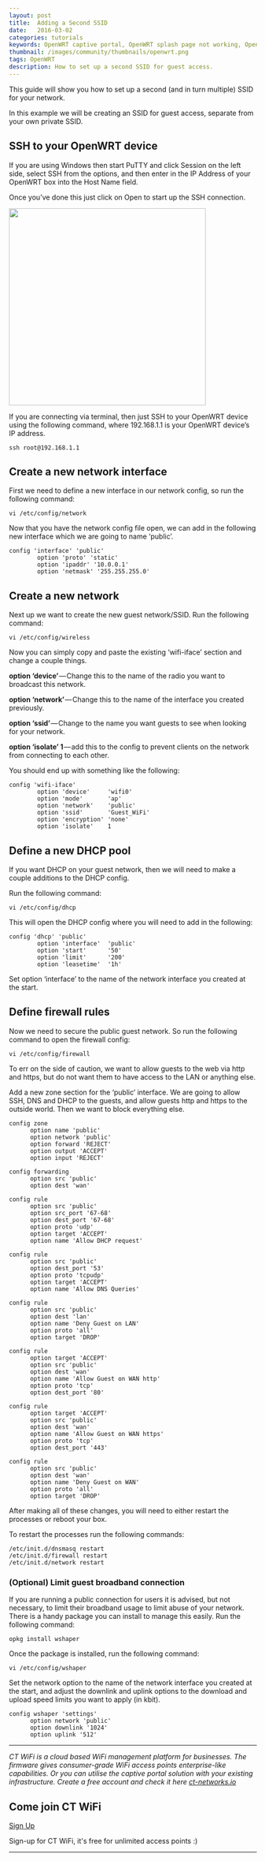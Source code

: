 ```yaml
---
layout: post
title:  Adding a Second SSID
date:   2016-03-02
categories: tutorials
keywords: OpenWRT captive portal, OpenWRT splash page not working, OpenWRT splash page template, OpenWRT splash page free, OpenWRT splash page html, OpenWRT splash page hosting, OpenMesh captive portal, OpenMesh splash page not working, OpenMesh splash page template, OpenMesh splash page free, OpenMesh splash page html, OpenMesh splash page hosting, DD-WRT
thumbnail: /images/community/thumbnails/openwrt.png
tags: OpenWRT
description: How to set up a second SSID for guest access.
---
```


This guide will show you how to set up a second (and in turn multiple) SSID for your network.

In this example we will be creating an SSID for guest access, separate from your own private SSID.

## SSH to your OpenWRT device

If you are using Windows then start PuTTY and click Session on the left side, select SSH from the options, and then enter in the IP Address of your OpenWRT box into the Host Name field.

Once you’ve done this just click on Open to start up the SSH connection.

<div class="mdl-typography--text-center">
  <img src="/images/community/tutorials/openwrt/puttyconfig.png" width="400px">
</div>

If you are connecting via terminal, then just SSH to your OpenWRT device using the following command, where 192.168.1.1 is your OpenWRT device’s IP address.

`ssh root@192.168.1.1`

## Create a new network interface

First we need to define a new interface in our network config, so run the following command:

`vi /etc/config/network`

Now that you have the network config file open, we can add in the following new interface which we are going to name ‘public’.

    config 'interface' 'public'
            option 'proto' 'static'
            option 'ipaddr' '10.0.0.1'
            option 'netmask' '255.255.255.0'

## Create a new network

Next up we want to create the new guest network/SSID. Run the following command:

`vi /etc/config/wireless`

Now you can simply copy and paste the existing ‘wifi-iface’ section and change a couple things.

**option ‘device’** — Change this to the name of the radio you want to broadcast this network.

**option ‘network’** — Change this to the name of the interface you created previously.

**option ‘ssid’** — Change to the name you want guests to see when looking for your network.

**option ‘isolate’ 1** — add this to the config to prevent clients on the network from connecting to each other.

You should end up with something like the following:

    config 'wifi-iface'
            option 'device'     'wifi0'
            option 'mode'       'ap'
            option 'network'    'public'
            option 'ssid'       'Guest_WiFi'
            option 'encryption' 'none'
            option 'isolate'    1

## Define a new DHCP pool

If you want DHCP on your guest network, then we will need to make a couple additions to the DHCP config.

Run the following command:

`vi /etc/config/dhcp`

This will open the DHCP config where you will need to add in the following:

    config 'dhcp' 'public'
            option 'interface'  'public'
            option 'start'      '50'
            option 'limit'      '200'
            option 'leasetime'  '1h'

Set option ‘interface’ to the name of the network interface you created at the start.

## Define firewall rules

Now we need to secure the public guest network. So run the following command to open the firewall config:

`vi /etc/config/firewall`

To err on the side of caution, we want to allow guests to the web via http and https, but do not want them to have access to the LAN or anything else.

Add a new zone section for the ‘public’ interface. We are going to allow SSH, DNS and DHCP to the guests, and allow guests http and https to the outside world. Then we want to block everything else.

    config zone                                     
          option name 'public'                 
          option network 'public'              
          option forward 'REJECT'             
          option output 'ACCEPT'              
          option input 'REJECT'

    config forwarding                               
          option src 'public'                  
          option dest 'wan'

    config rule                                     
          option src 'public'                      
          option src_port '67-68'                 
          option dest_port '67-68'                
          option proto 'udp'                      
          option target 'ACCEPT'                  
          option name 'Allow DHCP request'        

    config rule                                     
          option src 'public'                      
          option dest_port '53'                   
          option proto 'tcpudp'                   
          option target 'ACCEPT'                  
          option name 'Allow DNS Queries'         

    config rule                                     
          option src 'public'                      
          option dest 'lan'                       
          option name 'Deny Guest on LAN'        
          option proto 'all'                      
          option target 'DROP'                    

    config rule                                     
          option target 'ACCEPT'                  
          option src 'public'                      
          option dest 'wan'                       
          option name 'Allow Guest on WAN http'      
          option proto 'tcp'                      
          option dest_port '80'                   

    config rule                                 
          option target 'ACCEPT'              
          option src 'public'                  
          option dest 'wan'                      
          option name 'Allow Guest on WAN https'  
          option proto 'tcp'                  
          option dest_port '443'

    config rule                                     
          option src 'public'                      
          option dest 'wan'                       
          option name 'Deny Guest on WAN'
          option proto 'all'                  
          option target 'DROP'

After making all of these changes, you will need to either restart the processes or reboot your box.

To restart the processes run the following commands:

    /etc/init.d/dnsmasq restart
    /etc/init.d/firewall restart
    /etc/init.d/network restart

### (Optional) Limit guest broadband connection

If you are running a public connection for users it is advised, but not necessary, to limit their broadband usage to limit abuse of your network.
There is a handy package you can install to manage this easily. Run the following command:

`opkg install wshaper`

Once the package is installed, run the following command:

`vi /etc/config/wshaper`

Set the network option to the name of the network interface you created at the start, and adjust the downlink and uplink options to the download and upload speed limits you want to apply (in kbit).

    config wshaper 'settings'
          option network 'public'
          option downlink '1024'
          option uplink '512'

<hr>

*CT WiFi is a cloud based WiFi management platform for businesses. The firmware gives consumer-grade WiFi access points enterprise-like capabilities. Or you can utilise the captive portal solution with your existing infrastructure. Create a free account and check it here <a href="https://ct-networks.io">ct-networks.io</a>*


<div class="mdl-typography--text-center">

<h2>Come join CT WiFi</h2>

<a href="https://my.ctapp.io/#/create" class="button success dst">Sign Up</a><br>

<p>Sign-up for CT WiFi, it's free for unlimited access points :)</p>

<hr>

</div>
